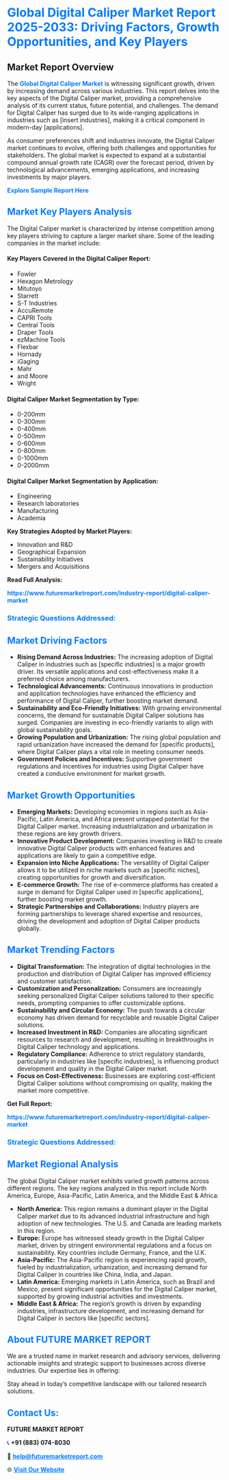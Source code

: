 <h1 style="color: #007BFF;">Global Digital Caliper Market Report 2025-2033: Driving Factors, Growth Opportunities, and Key Players</h1>

<section id="overview">
<h2>Market Report Overview</h2>
<p>The <a href="https://www.futuremarketreport.com/industry-report/digital-caliper-market" style="color: #007BFF; text-decoration: none;"><strong>Global Digital Caliper Market</strong></a> is witnessing significant growth, driven by increasing demand across various industries. This report delves into the key aspects of the Digital Caliper market, providing a comprehensive analysis of its current status, future potential, and challenges. The demand for Digital Caliper has surged due to its wide-ranging applications in industries such as [insert industries], making it a critical component in modern-day [applications].</p>
<p>As consumer preferences shift and industries innovate, the Digital Caliper market continues to evolve, offering both challenges and opportunities for stakeholders. The global market is expected to expand at a substantial compound annual growth rate (CAGR) over the forecast period, driven by technological advancements, emerging applications, and increasing investments by major players.</p>
</section>

<section id="overview">
<p><a href="https://www.futuremarketreport.com/request-sample/reportId=56741" style="color: #007BFF; text-decoration: none;"><strong>Explore Sample Report Here</strong></a></p>
</section>

<section id="key-players">
<h2 style="color: #007BFF;">Market Key Players Analysis</h2>
<p>The Digital Caliper market is characterized by intense competition among key players striving to capture a larger market share. Some of the leading companies in the market include:</p>
<h4>Key Players Covered in the Digital Caliper Report:</h4>
<ul><li>Fowler</li><li>Hexagon Metrology</li><li>Mitutoyo</li><li>Starrett</li><li>S-T Industries</li><li>AccuRemote</li><li>CAPRI Tools</li><li>Central Tools</li><li>Draper Tools</li><li>ezMachine Tools</li><li>Flexbar</li><li>Hornady</li><li>iGaging</li><li>Mahr</li><li>and Moore</li><li>Wright</li></ul>
<h4>Digital Caliper Market Segmentation by Type:</h4>
<ul><li>0-200mm</li><li>0-300mm</li><li>0-400mm</li><li>0-500mm</li><li>0-600mm</li><li>0-800mm</li><li>0-1000mm</li><li>0-2000mm</li></ul>

<h4>Digital Caliper Market Segmentation by Application:</h4>
<ul><li>Engineering</li><li>Research laboratories</li><li>Manufacturing</li><li>Academia</li></ul>
<p><strong>Key Strategies Adopted by Market Players:</strong></p>
<ul>
<li>Innovation and R&D</li>
<li>Geographical Expansion</li>
<li>Sustainability Initiatives</li>
<li>Mergers and Acquisitions</li>
</ul>
</section>

<section>
<p><strong>Read Full Analysis: </strong></p><a href="https://www.futuremarketreport.com/industry-report/digital-caliper-market" style="color: #007BFF; text-decoration: none;"><strong>https://www.futuremarketreport.com/industry-report/digital-caliper-market</strong></a>
<h3 style="color: #007BFF;">Strategic Questions Addressed:</h3>
</section>

<section id="driving-factors">
<h2 style="color: #007BFF;">Market Driving Factors</h2>
<ul>
<li><strong>Rising Demand Across Industries:</strong> The increasing adoption of Digital Caliper in industries such as [specific industries] is a major growth driver. Its versatile applications and cost-effectiveness make it a preferred choice among manufacturers.</li>
<li><strong>Technological Advancements:</strong> Continuous innovations in production and application technologies have enhanced the efficiency and performance of Digital Caliper, further boosting market demand.</li>
<li><strong>Sustainability and Eco-Friendly Initiatives:</strong> With growing environmental concerns, the demand for sustainable Digital Caliper solutions has surged. Companies are investing in eco-friendly variants to align with global sustainability goals.</li>
<li><strong>Growing Population and Urbanization:</strong> The rising global population and rapid urbanization have increased the demand for [specific products], where Digital Caliper plays a vital role in meeting consumer needs.</li>
<li><strong>Government Policies and Incentives:</strong> Supportive government regulations and incentives for industries using Digital Caliper have created a conducive environment for market growth.</li>
</ul>
</section>

<section id="growth-opportunities">
<h2 style="color: #007BFF;">Market Growth Opportunities</h2>
<ul>
<li><strong>Emerging Markets:</strong> Developing economies in regions such as Asia-Pacific, Latin America, and Africa present untapped potential for the Digital Caliper market. Increasing industrialization and urbanization in these regions are key growth drivers.</li>
<li><strong>Innovative Product Development:</strong> Companies investing in R&D to create innovative Digital Caliper products with enhanced features and applications are likely to gain a competitive edge.</li>
<li><strong>Expansion into Niche Applications:</strong> The versatility of Digital Caliper allows it to be utilized in niche markets such as [specific niches], creating opportunities for growth and diversification.</li>
<li><strong>E-commerce Growth:</strong> The rise of e-commerce platforms has created a surge in demand for Digital Caliper used in [specific applications], further boosting market growth.</li>
<li><strong>Strategic Partnerships and Collaborations:</strong> Industry players are forming partnerships to leverage shared expertise and resources, driving the development and adoption of Digital Caliper products globally.</li>
</ul>
</section>

<section id="trending-factors">
<h2 style="color: #007BFF;">Market Trending Factors</h2>
<ul>
<li><strong>Digital Transformation:</strong> The integration of digital technologies in the production and distribution of Digital Caliper has improved efficiency and customer satisfaction.</li>
<li><strong>Customization and Personalization:</strong> Consumers are increasingly seeking personalized Digital Caliper solutions tailored to their specific needs, prompting companies to offer customizable options.</li>
<li><strong>Sustainability and Circular Economy:</strong> The push towards a circular economy has driven demand for recyclable and reusable Digital Caliper solutions.</li>
<li><strong>Increased Investment in R&D:</strong> Companies are allocating significant resources to research and development, resulting in breakthroughs in Digital Caliper technology and applications.</li>
<li><strong>Regulatory Compliance:</strong> Adherence to strict regulatory standards, particularly in industries like [specific industries], is influencing product development and quality in the Digital Caliper market.</li>
<li><strong>Focus on Cost-Effectiveness:</strong> Businesses are exploring cost-efficient Digital Caliper solutions without compromising on quality, making the market more competitive.</li>
</ul>
</section>

<section>
<p><strong>Get Full Report: </strong></p><a href="https://www.futuremarketreport.com/industry-report/digital-caliper-market" style="color: #007BFF; text-decoration: none;"><strong>https://www.futuremarketreport.com/industry-report/digital-caliper-market</strong></a>
<h3 style="color: #007BFF;">Strategic Questions Addressed:</h3>
</section>


<section id="regional-analysis">
<h2 style="color: #007BFF;">Market Regional Analysis</h2>
<p>The global Digital Caliper market exhibits varied growth patterns across different regions. The key regions analyzed in this report include North America, Europe, Asia-Pacific, Latin America, and the Middle East & Africa:</p>
<ul>
<li><strong>North America:</strong> This region remains a dominant player in the Digital Caliper market due to its advanced industrial infrastructure and high adoption of new technologies. The U.S. and Canada are leading markets in this region.</li>
<li><strong>Europe:</strong> Europe has witnessed steady growth in the Digital Caliper market, driven by stringent environmental regulations and a focus on sustainability. Key countries include Germany, France, and the U.K.</li>
<li><strong>Asia-Pacific:</strong> The Asia-Pacific region is experiencing rapid growth, fueled by industrialization, urbanization, and increasing demand for Digital Caliper in countries like China, India, and Japan.</li>
<li><strong>Latin America:</strong> Emerging markets in Latin America, such as Brazil and Mexico, present significant opportunities for the Digital Caliper market, supported by growing industrial activities and investments.</li>
<li><strong>Middle East & Africa:</strong> The region’s growth is driven by expanding industries, infrastructure development, and increasing demand for Digital Caliper in sectors like [specific sectors].</li>
</ul>
</section>

<footer>
<h2 style="color: #007BFF;">About FUTURE MARKET REPORT</h2>
<p>We are a trusted name in market research and advisory services, delivering actionable insights and strategic support to businesses across diverse industries. Our expertise lies in offering:</p>

<p>Stay ahead in today’s competitive landscape with our tailored research solutions.</p>

<h2 style="color: #007BFF;">Contact Us:</h2>
<p><strong>FUTURE MARKET REPORT</strong></p>
<p>📞 <strong>+91 (883) 074-8030</strong></p>
<p>📧 <strong><a href="mailto:help@futuremarketreport.com" style="color: #007BFF;">help@futuremarketreport.com</a></strong></p>
<p>🌐 <strong><a href="https://www.futuremarketreport.com/" style="color: #007BFF;">Visit Our Website</a></strong></p>
</footer>